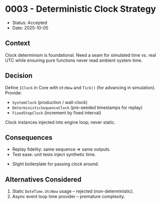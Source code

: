 # 0003 - Deterministic Clock Strategy
- Status: Accepted
- Date: 2025-10-05

## Context
Clock determinism is foundational. Need a seam for simulated time vs. real UTC while ensuring pure functions never read ambient system time.

## Decision
Define `IClock` in Core with `UtcNow` and `Tick()` (for advancing in simulation). Provide:
- `SystemClock` (production / wall-clock)
- `DeterministicSequenceClock` (pre-seeded timestamps for replay)
- `FixedStepClock` (increment by fixed interval)

Clock instances injected into engine loop; never static.

## Consequences
+ Replay fidelity: same sequence => same outputs.
+ Test ease: unit tests inject synthetic time.
- Slight boilerplate for passing clock around.

## Alternatives Considered
1. Static `DateTime.UtcNow` usage – rejected (non-deterministic).
2. Async event loop time provider – premature complexity.
